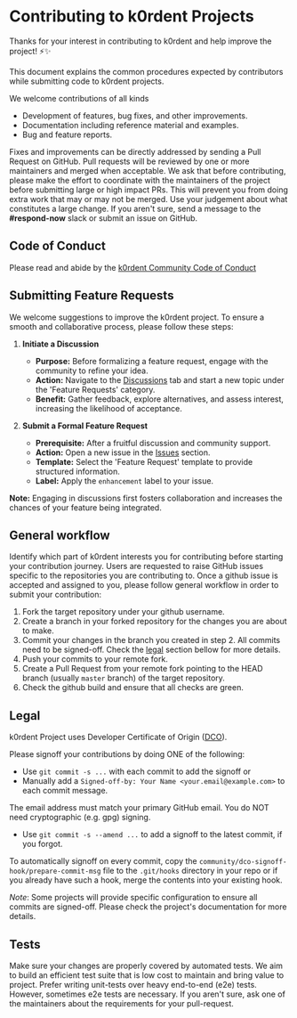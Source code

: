 # Contributing to k0rdent Projects

Thanks for your interest in contributing to k0rdent and help improve the project! ⚡️✨

This document explains the common procedures expected by contributors while submitting code to k0rdent projects.

We welcome contributions of all kinds

- Development of features, bug fixes, and other improvements.
- Documentation including reference material and examples.
- Bug and feature reports.

  

Fixes and improvements can be directly addressed by sending a Pull Request on GitHub. Pull requests will be reviewed by one or more maintainers and merged when acceptable.
We ask that before contributing, please make the effort to coordinate with the maintainers of the project before submitting large or high impact PRs. This will prevent you from doing extra work that may or may not be merged.
Use your judgement about what constitutes a large change. If you aren't sure, send a message to the **#respond-now** slack or submit an issue on GitHub.



## Code of Conduct

Please read and abide by the [k0rdent Community Code of Conduct](https://github.com/k0rdent/community/blob/main/CODE_OF_CONDUCT.md)

## Submitting Feature Requests

We welcome suggestions to improve the k0rdent project. To ensure a smooth and collaborative process, please follow these steps:

1. **Initiate a Discussion**

   - **Purpose:** Before formalizing a feature request, engage with the community to refine your idea.
   - **Action:** Navigate to the [Discussions](#) tab and start a new topic under the 'Feature Requests' category.
   - **Benefit:** Gather feedback, explore alternatives, and assess interest, increasing the likelihood of acceptance.

2. **Submit a Formal Feature Request**

   - **Prerequisite:** After a fruitful discussion and community support.
   - **Action:** Open a new issue in the [Issues](#) section.
   - **Template:** Select the 'Feature Request' template to provide structured information.
   - **Label:** Apply the `enhancement` label to your issue.

**Note:** Engaging in discussions first fosters collaboration and increases the chances of your feature being integrated.

## General workflow

Identify which part of k0rdent interests you for contributing before starting your contribution journey. Users are requested to raise GitHub issues specific to the repositories you are contributing to.
Once a github issue is accepted and assigned to you, please follow general workflow in order to submit your contribution:
1. Fork the target repository under your github username.
2. Create a branch in your forked repository for the changes you are about to make.
3. Commit your changes in the branch you created in step 2. All commits need to be signed-off. Check the [legal](#legal) section bellow for more details.
4. Push your commits to your remote fork.
5. Create a Pull Request from your remote fork pointing to the HEAD branch (usually `master` branch) of the target repository.
6. Check the github build and ensure that all checks are green.

## Legal

k0rdent Project uses Developer Certificate of Origin ([DCO](https://github.com/apps/dco/)).

Please signoff your contributions by doing ONE of the following:
* Use `git commit -s ...` with each commit to add the signoff or
* Manually add a `Signed-off-by: Your Name <your.email@example.com>` to each commit message.

The email address must match your primary GitHub email. You do NOT need cryptographic (e.g. gpg) signing.
* Use `git commit -s --amend ...` to add a signoff to the latest commit, if you forgot.

To automatically signoff on every commit, copy the `community/dco-signoff-hook/prepare-commit-msg` file to the `.git/hooks` directory in your repo or if you already have such a hook, merge the contents into your existing hook.

*Note*: Some projects will provide specific configuration to ensure all commits are signed-off. Please check the project's documentation for more details.

## Tests

Make sure your changes are properly covered by automated tests. We aim to build an efficient test suite that is low cost to maintain and bring value to project. Prefer writing unit-tests over heavy end-to-end (e2e) tests. However, sometimes e2e tests are necessary. If you aren't sure, ask one of the maintainers about the requirements for your pull-request.
